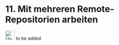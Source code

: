 # 11. Mit mehreren Remote-Repositorien arbeiten
<!--  -->

<img src="../../images/under-construction_symbol.png" alt="Under Construction" width="30" /> to be added
